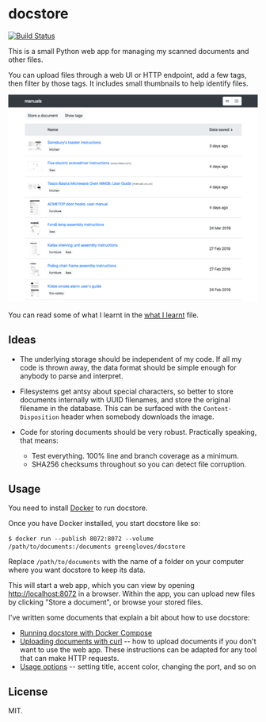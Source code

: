 # docstore

[![Build Status](https://dev.azure.com/alexwlchan/alexwlchan/_apis/build/status/alexwlchan.docstore?branchName=development)](https://dev.azure.com/alexwlchan/alexwlchan/_build/latest?definitionId=4&branchName=development)

This is a small Python web app for managing my scanned documents and other files.

You can upload files through a web UI or HTTP endpoint, add a few tags, then filter by those tags.
It includes small thumbnails to help identify files.

![](screenshot.png)

You can read some of what I learnt in the [what I learnt](what-i-learnt.md) file.



## Ideas

*   The underlying storage should be independent of my code.
    If all my code is thrown away, the data format should be simple enough for anybody to parse and interpret.

*   Filesystems get antsy about special characters, so better to store documents internally with UUID filenames, and store the original filename in the database.
    This can be surfaced with the `Content-Disposition` header when somebody downloads the image.

*   Code for storing documents should be very robust.  Practically speaking, that means:

    -   Test everything.  100% line and branch coverage as a minimum.
    -   SHA256 checksums throughout so you can detect file corruption.


## Usage

You need to install [Docker](https://hub.docker.com/search/?type=edition&offering=community) to run docstore.

Once you have Docker installed, you start docstore like so:

```console
$ docker run --publish 8072:8072 --volume /path/to/documents:/documents greengloves/docstore
```

Replace `/path/to/documents` with the name of a folder on your computer where you want docstore to keep its data.

This will start a web app, which you can view by opening <http://localhost:8072> in a browser.
Within the app, you can upload new files by clicking "Store a document", or browse your stored files.

I've written some documents that explain a bit about how to use docstore:

*   [Running docstore with Docker Compose](docs/docker-compose.md)
*   [Uploading documents with curl](docs/uploading-with-curl.md) -- how to upload documents if you don't want to use the web app.
    These instructions can be adapted for any tool that can make HTTP requests.
*   [Usage options](docs/usage.md) -- setting title, accent color, changing the port, and so on



## License

MIT.
